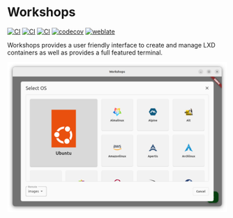 # Workshops

[![CI](https://github.com/canonical/workshops/workflows/Build/badge.svg)](https://github.com/canonical/workshops/actions/workflows/build.yaml)
[![CI](https://github.com/canonical/workshops/workflows/Analysis/badge.svg)](https://github.com/canonical/workshops/actions/workflows/analysis.yaml)
[![CI](https://github.com/canonical/workshops/workflows/Test/badge.svg)](https://github.com/canonical/workshops/actions/workflows/test.yaml)
[![codecov](https://codecov.io/gh/canonical/workshops/branch/main/graph/badge.svg?token=vaHdVWBJeO)](https://codecov.io/gh/canonical/workshops)
[![weblate](https://hosted.weblate.org/widgets/workshops/-/workshops/svg-badge.svg)](https://hosted.weblate.org/engage/workshops/)

Workshops provides a user friendly interface to create and manage LXD containers
as well as provides a full featured terminal.

![screenshot](screenshot.png)
